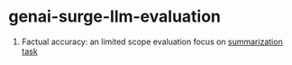 # genai-surge-llm-evaluation

1. Factual accuracy: an limited scope evaluation focus on [summarization task](factual_accuracy)